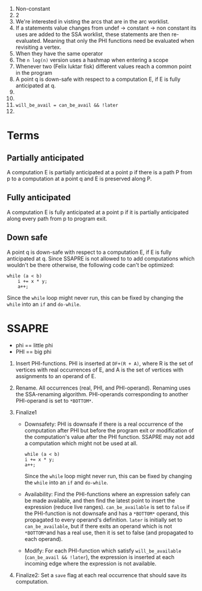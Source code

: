 1.  Non-constant
2.  2
3.  We're interested in visting the arcs that are in the arc worklist.
4.  If a statements value changes from undef -> constant -> non constant
    its uses are added to the SSA worklist, these statements are then
    re-evaluated. Meaning that only the PHI functions need be evaluated when
    revisiting a vertex.
5.  When they have the same operator
6.  The `n log(n)` version uses a hashmap when entering a scope
7.  Whenever two (Felix luktar fisk) different values reach a common point in the program
8.  A point q is down-safe with respect to a computation E, if E is fully
    anticipated at q.
9.  
10. 
11. `will_be_avail = can_be_avail && !later`
12. 

Terms
=====

## Partially anticipated ##
A computation E is partially anticipated at a point p if there is a path P from
p to a computation at a point q and E is preserved along P.

## Fully anticipated ##
A computation E is fully anticipated at a point p if it is partially anticipated
along every path from p to program exit.

## Down safe ##
A point q is down-safe with respect to a computation E, if E is fully
anticipated at q. Since SSAPRE is not allowed to to add computations which
wouldn't be there otherwise, the following code can't be optimized:
```
while (a < b)
    i += x * y;
    a++;
```
Since the `while` loop might never run, this can be fixed by changing the
`while` into an `if` and `do-while`.

SSAPRE
======

* phi == little phi
* PHI == big phi

1.  Insert PHI-functions. PHI is inserted at `DF+(R + A)`, where
    R is the set of vertices with real occurrences of E, and A is the set of
    vertices with assignments to an operand of E.
2.  Rename. All occurrences (real, PHI, and PHI-operand). Renaming uses the
    SSA-renaming algorithm. PHI-operands corresponding to another PHI-operand
    is set to `*BOTTOM*`.
3.  Finalize1
    *   Downsafety: PHI is downsafe if there is a real occurrence of the
        computation after PHI but before the program exit or modification of
        the computation's value after the PHI function. SSAPRE may not add a
        computation which might not be used at all.
        ```
        while (a < b)
        i += x * y;
        a++;
        ```
        Since the `while` loop might never run, this can be fixed by changing
        the `while` into an `if` and `do-while`.

    *   Availability: Find the PHI-functions where an expression safely can be
        made available, and then find the latest point to insert the expression
        (reduce live ranges). `can_be_available` is set to `false` if the
        PHI-function is not downsafe and has a `*BOTTOM*` operand, this
        propagated to every operand's definition. `later` is initially set to
        `can_be_available`, but if there exits an operand which is not
        `*BOTTOM*`and has a real use, then it is set to false (and propagated
        to each operand).

    *   Modify: For each PHI-function which satisfy `will_be_available`
        (`can_be_avail && !later`), the expression is inserted at each incoming
        edge where the expression is not available.

4.  Finalize2: Set a `save` flag at each real occurrence that should save its
    computation.

